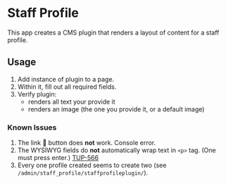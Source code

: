 # Staff Profile

This app creates a CMS plugin that renders a layout of content for a staff profile.

## Usage

1. Add instance of plugin to a page.
2. Within it, fill out all required fields.
3. Verify plugin:
    - renders all text your provide it
    - renders an image (the one you provide it, or a default image)

### Known Issues

1. The link 📎 button does **not** work. Console error.
2. The WYSIWYG fields do **not** automatically wrap text in `<p>` tag. (One must press enter.) [TUP-566]
3. Every one profile created seems to create two (see `/admin/staff_profile/staffprofileplugin/`).


[TUP-566]: https://jira.tacc.utexas.edu/browse/TUP-566
